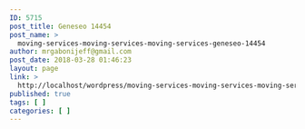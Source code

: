 ```yaml
---
ID: 5715
post_title: Geneseo 14454
post_name: >
  moving-services-moving-services-moving-services-geneseo-14454
author: mrgabonijeff@gmail.com
post_date: 2018-03-28 01:46:23
layout: page
link: >
  http://localhost/wordpress/moving-services-moving-services-moving-services-geneseo-14454/
published: true
tags: [ ]
categories: [ ]
---
```

